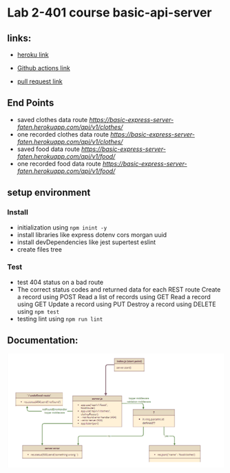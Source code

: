 # 
# Lab 2-401 course basic-api-server

## links:
- [heroku link](https://basic-express-server-faten.herokuapp.com/)

- [Github actions link](https://github.com/Fatensamman/basic-express-server/actions)

- [pull request link](https://github.com/Fatensamman/basic-express-server/pull/1)

## End Points
-  saved clothes data route *https://basic-express-server-faten.herokuapp.com/api/v1/clothes/*
-  one recorded clothes data route *https://basic-express-server-faten.herokuapp.com/api/v1/clothes/<id>*
-  saved food data route *https://basic-express-server-faten.herokuapp.com/api/v1/food/*
-  one recorded food data route *https://basic-express-server-faten.herokuapp.com/api/v1/food/<id>*


## setup  environment

### Install
- initialization using  `npm inint -y`
- install libraries like express dotenv cors morgan uuid
- install devDependencies like jest supertest eslint
- create files tree

### Test
- test 404 status  on a bad route
- The correct status codes and returned data for each REST route
     Create a record using POST
     Read a list of records using GET
     Read a record using GET
     Update a record using PUT
     Destroy a record using DELETE
 using `npm test `
 - testing lint using `npm run lint`

 ## Documentation:
 ![UML](3.PNG)